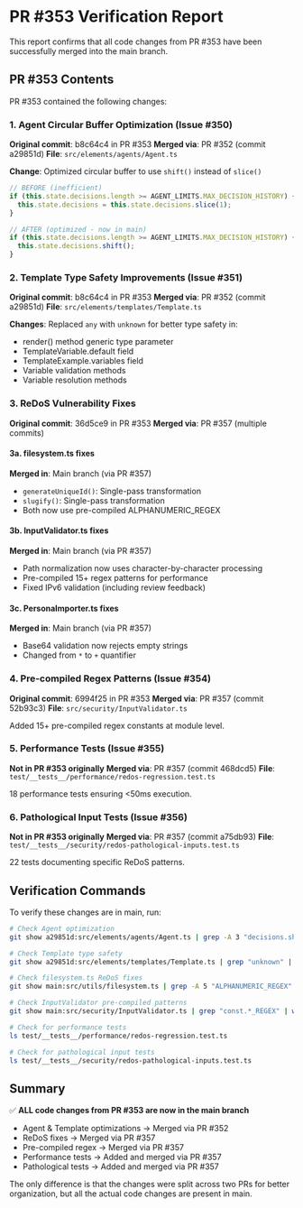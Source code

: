# PR #353 Verification Report

This report confirms that all code changes from PR #353 have been successfully merged into the main branch.

## PR #353 Contents

PR #353 contained the following changes:

### 1. Agent Circular Buffer Optimization (Issue #350)
**Original commit**: b8c64c4 in PR #353
**Merged via**: PR #352 (commit a29851d)
**File**: `src/elements/agents/Agent.ts`

**Change**: Optimized circular buffer to use `shift()` instead of `slice()`

```typescript
// BEFORE (inefficient)
if (this.state.decisions.length >= AGENT_LIMITS.MAX_DECISION_HISTORY) {
  this.state.decisions = this.state.decisions.slice(1);
}

// AFTER (optimized - now in main)
if (this.state.decisions.length >= AGENT_LIMITS.MAX_DECISION_HISTORY) {
  this.state.decisions.shift();
}
```

### 2. Template Type Safety Improvements (Issue #351)
**Original commit**: b8c64c4 in PR #353
**Merged via**: PR #352 (commit a29851d)
**File**: `src/elements/templates/Template.ts`

**Changes**: Replaced `any` with `unknown` for better type safety in:
- render() method generic type parameter
- TemplateVariable.default field
- TemplateExample.variables field
- Variable validation methods
- Variable resolution methods

### 3. ReDoS Vulnerability Fixes
**Original commit**: 36d5ce9 in PR #353
**Merged via**: PR #357 (multiple commits)

#### 3a. filesystem.ts fixes
**Merged in**: Main branch (via PR #357)
- `generateUniqueId()`: Single-pass transformation
- `slugify()`: Single-pass transformation
- Both now use pre-compiled ALPHANUMERIC_REGEX

#### 3b. InputValidator.ts fixes
**Merged in**: Main branch (via PR #357)
- Path normalization now uses character-by-character processing
- Pre-compiled 15+ regex patterns for performance
- Fixed IPv6 validation (including review feedback)

#### 3c. PersonaImporter.ts fixes
**Merged in**: Main branch (via PR #357)
- Base64 validation now rejects empty strings
- Changed from `*` to `+` quantifier

### 4. Pre-compiled Regex Patterns (Issue #354)
**Original commit**: 6994f25 in PR #353
**Merged via**: PR #357 (commit 52b93c3)
**File**: `src/security/InputValidator.ts`

Added 15+ pre-compiled regex constants at module level.

### 5. Performance Tests (Issue #355)
**Not in PR #353 originally**
**Merged via**: PR #357 (commit 468dcd5)
**File**: `test/__tests__/performance/redos-regression.test.ts`

18 performance tests ensuring <50ms execution.

### 6. Pathological Input Tests (Issue #356)
**Not in PR #353 originally**
**Merged via**: PR #357 (commit a75db93)
**File**: `test/__tests__/security/redos-pathological-inputs.test.ts`

22 tests documenting specific ReDoS patterns.

## Verification Commands

To verify these changes are in main, run:

```bash
# Check Agent optimization
git show a29851d:src/elements/agents/Agent.ts | grep -A 3 "decisions.shift()"

# Check Template type safety
git show a29851d:src/elements/templates/Template.ts | grep "unknown" | head -5

# Check filesystem.ts ReDoS fixes
git show main:src/utils/filesystem.ts | grep -A 5 "ALPHANUMERIC_REGEX"

# Check InputValidator pre-compiled patterns
git show main:src/security/InputValidator.ts | grep "const.*_REGEX" | wc -l

# Check for performance tests
ls test/__tests__/performance/redos-regression.test.ts

# Check for pathological input tests
ls test/__tests__/security/redos-pathological-inputs.test.ts
```

## Summary

✅ **ALL code changes from PR #353 are now in the main branch**

- Agent & Template optimizations → Merged via PR #352
- ReDoS fixes → Merged via PR #357
- Pre-compiled regex → Merged via PR #357
- Performance tests → Added and merged via PR #357
- Pathological tests → Added and merged via PR #357

The only difference is that the changes were split across two PRs for better organization, but all the actual code changes are present in main.